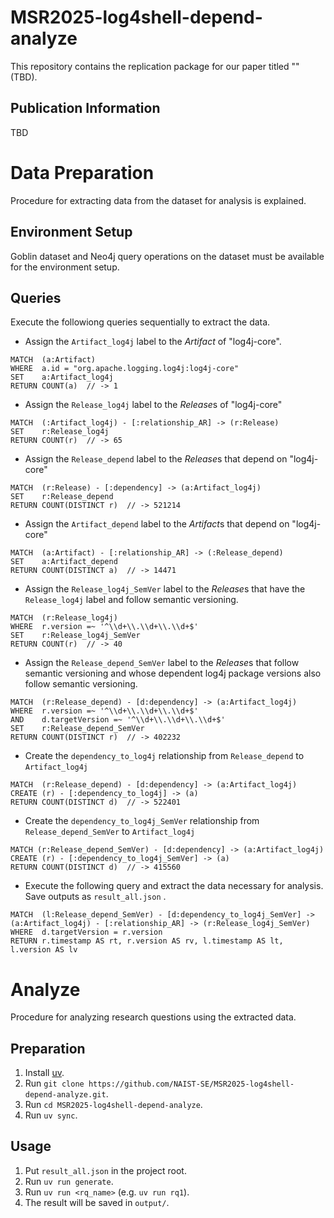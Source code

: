 # MSR2025-log4shell-depend-analyze

This repository contains the replication package for our paper titled "" (TBD).

## Publication Information

TBD

# Data Preparation

Procedure for extracting data from the dataset for analysis is explained.

## Environment Setup

Goblin dataset and Neo4j query operations on the dataset must be available for the environment setup.

## Queries

Execute the followiong queries sequentially to extract the data.

* Assign the `Artifact_log4j` label to the *Artifact* of "log4j-core".

```
MATCH  (a:Artifact)
WHERE  a.id = "org.apache.logging.log4j:log4j-core"
SET    a:Artifact_log4j
RETURN COUNT(a)  // -> 1
```

* Assign the `Release_log4j` label to the *Release*s of "log4j-core"

```
MATCH  (:Artifact_log4j) - [:relationship_AR] -> (r:Release)
SET    r:Release_log4j
RETURN COUNT(r)  // -> 65
```

* Assign the `Release_depend` label to the *Release*s that depend on "log4j-core"

```
MATCH  (r:Release) - [:dependency] -> (a:Artifact_log4j)
SET    r:Release_depend
RETURN COUNT(DISTINCT r)  // -> 521214
```

* Assign the `Artifact_depend` label to the *Artifact*s that depend on "log4j-core"

```
MATCH  (a:Artifact) - [:relationship_AR] -> (:Release_depend)
SET    a:Artifact_depend 
RETURN COUNT(DISTINCT a)  // -> 14471
```

* Assign the `Release_log4j_SemVer` label to the *Release*s that have the `Release_log4j` label and follow semantic versioning.

```
MATCH  (r:Release_log4j)
WHERE  r.version =~ '^\\d+\\.\\d+\\.\\d+$'
SET    r:Release_log4j_SemVer
RETURN COUNT(r)  // -> 40
```

* Assign the `Release_depend_SemVer` label to the *Release*s that follow semantic versioning and whose dependent log4j package versions also follow semantic versioning.

```
MATCH  (r:Release_depend) - [d:dependency] -> (a:Artifact_log4j)
WHERE  r.version =~ '^\\d+\\.\\d+\\.\\d+$'
AND    d.targetVersion =~ '^\\d+\\.\\d+\\.\\d+$'
SET    r:Release_depend_SemVer
RETURN COUNT(DISTINCT r)  // -> 402232
```

* Create the `dependency_to_log4j` relationship from `Release_depend` to `Artifact_log4j`

```
MATCH  (r:Release_depend) - [d:dependency] -> (a:Artifact_log4j)
CREATE (r) - [:dependency_to_log4j] -> (a)
RETURN COUNT(DISTINCT d)  // -> 522401
```

* Create the `dependency_to_log4j_SemVer` relationship from `Release_depend_SemVer` to `Artifact_log4j`

```
MATCH (r:Release_depend_SemVer) - [d:dependency] -> (a:Artifact_log4j)
CREATE (r) - [:dependency_to_log4j_SemVer] -> (a)
RETURN COUNT(DISTINCT d)  // -> 415560
```

* Execute the following query and extract the data necessary for analysis. Save outputs as `result_all.json` .

```
MATCH  (l:Release_depend_SemVer) - [d:dependency_to_log4j_SemVer] -> (a:Artifact_log4j) - [:relationship_AR] -> (r:Release_log4j_SemVer)
WHERE  d.targetVersion = r.version
RETURN r.timestamp AS rt, r.version AS rv, l.timestamp AS lt, l.version AS lv
```

# Analyze

Procedure for analyzing research questions using the extracted data.

## Preparation

1. Install [uv](https://docs.astral.sh/uv/getting-started/installation/).
1. Run `git clone https://github.com/NAIST-SE/MSR2025-log4shell-depend-analyze.git`.
1. Run `cd MSR2025-log4shell-depend-analyze`.
1. Run `uv sync`.

## Usage

1. Put `result_all.json` in the project root.
1. Run `uv run generate`.
1. Run `uv run <rq_name>` (e.g. `uv run rq1`).
1. The result will be saved in `output/`.
